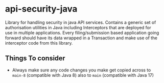 # api-security-java
Library for handling security in java API services.
Contains a generic set of authorisation utilities in Java including Interceptors that are deployed for use in multiple applications. Every filing/submission based application going forward should have its data wrapped in a Transaction and make use of the interceptor code from this library.

Things To consider
--

+ Always make sure any code changes you make get copied across to `main-8` (compatible with Java 8) also to `main` (compatible with Java 17)
